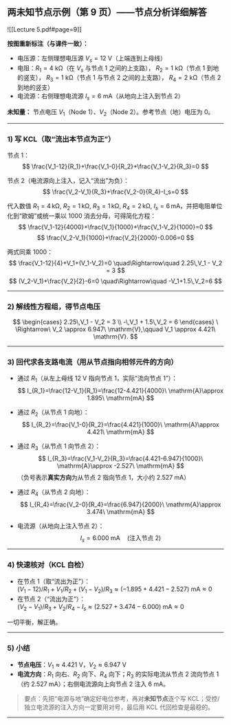 ## 两未知节点示例（第 9 页）——节点分析详细解答
![[Lecture 5.pdf#page=9]]

**按图重新标注（与课件一致）：**
- 电压源：左侧理想电压源 $V_s=12\ \mathrm{V}$（上端连到上母线）
- 电阻：$R_1=4\ \mathrm{k\Omega}$（在 $V_s$ 与节点 1 之间的上支路），
  $R_2=1\ \mathrm{k\Omega}$（节点 1 到地的竖支），
  $R_3=1\ \mathrm{k\Omega}$（节点 1 与节点 2 之间的上支路），
  $R_4=2\ \mathrm{k\Omega}$（节点 2 到地的竖支）
- 电流源：右侧理想电流源 $I_s=6\ \mathrm{mA}$（从地向上注入到节点 2）

**未知量：** 节点电压 $V_1$（Node 1）、$V_2$（Node 2）。参考节点（地）电压为 $0$。

---

### 1) 写 KCL（取“流出本节点为正”）
节点 1：
$$
\frac{V_1-12}{R_1}+\frac{V_1-0}{R_2}+\frac{V_1-V_2}{R_3}=0
$$

节点 2（电流源向上注入，记入“流出”为负）：
$$
\frac{V_2-V_1}{R_3}+\frac{V_2-0}{R_4}-I_s=0
$$

代入数值 $R_1=4\,\mathrm{k\Omega},\ R_2=1\,\mathrm{k\Omega},\ R_3=1\,\mathrm{k\Omega},\ R_4=2\,\mathrm{k\Omega},\ I_s=6\,\mathrm{mA}$，并把电阻单位化到“欧姆”或统一乘以 $1000$ 消去分母，可得简化方程：
$$
\frac{V_1-12}{4000}+\frac{V_1}{1000}+\frac{V_1-V_2}{1000}=0
$$
$$
\frac{V_2-V_1}{1000}+\frac{V_2}{2000}-0.006=0
$$

两式同乘 $1000$：
$$
\frac{V_1-12}{4}+V_1+(V_1-V_2)=0 \quad\Rightarrow\quad 2.25\,V_1 - V_2 = 3
$$
$$
(V_2-V_1)+\frac{V_2}{2}-6=0 \quad\Rightarrow\quad -V_1+1.5\,V_2=6
$$

---

### 2) 解线性方程组，得节点电压
$$
\begin{cases}
2.25\,V_1 - V_2 = 3 \\
-\,V_1 + 1.5\,V_2 = 6
\end{cases}
\ \Rightarrow\
V_2 \approx 6.947\ \mathrm{V},\qquad
V_1 \approx 4.421\ \mathrm{V}.
$$

---

### 3) 回代求各支路电流（用从节点指向相邻元件的方向）
- 通过 $R_1$（从左上母线 $12\ \mathrm{V}$ 指向节点 1，实际“流向节点 1”）：
$$
I_{R_1}=\frac{12-V_1}{R_1}=\frac{12-4.421}{4000}\ \mathrm{A}\approx 1.895\ \mathrm{mA}
$$

- 通过 $R_2$（从节点 1 向地）：
$$
I_{R_2}=\frac{V_1-0}{R_2}=\frac{4.421}{1000}\ \mathrm{A}\approx 4.421\ \mathrm{mA}
$$

- 通过 $R_3$（从节点 1 向节点 2）：
$$
I_{R_3}=\frac{V_1-V_2}{R_3}=\frac{4.421-6.947}{1000}\ \mathrm{A}\approx -2.527\ \mathrm{mA}
$$
（负号表示**真实方向**为从节点 2 指向节点 1，大小约 $2.527\ \mathrm{mA}$）

- 通过 $R_4$（从节点 2 向地）：
$$
I_{R_4}=\frac{V_2-0}{R_4}=\frac{6.947}{2000}\ \mathrm{A}\approx 3.474\ \mathrm{mA}
$$

- 电流源（从地向上注入节点 2）：
$$
I_s=6.000\ \mathrm{mA}\quad(\text{注入节点 2})
$$

---

### 4) 快速核对（KCL 自检）
- 在节点 1（取“流出为正”）：  
  $(V_1-12)/R_1 + V_1/R_2 + (V_1-V_2)/R_3 \approx (-1.895 + 4.421 - 2.527)\ \mathrm{mA} \approx 0$
- 在节点 2（“流出为正”）：  
  $(V_2-V_1)/R_3 + V_2/R_4 - I_s \approx (2.527 + 3.474 - 6.000)\ \mathrm{mA} \approx 0$

一切平衡，解正确。

---

### 5) 小结
- **节点电压**：$V_1\approx 4.421\ \mathrm{V}$，$V_2\approx 6.947\ \mathrm{V}$  
- **电流方向**：$R_1$ 向右、$R_2$ 向下、$R_4$ 向下；$R_3$ 的实际电流从节点 2 流向节点 1（约 $2.527\ \mathrm{mA}$）；右侧电流源向上向节点 2 注入 $6\ \mathrm{mA}$。

> 要点：先把“电源与地”确定好电位参考，再对**未知节点**逐个写 KCL；受控/独立电流源的注入方向一定要用对号，最后用 KCL 代回检查是最稳的。

---
